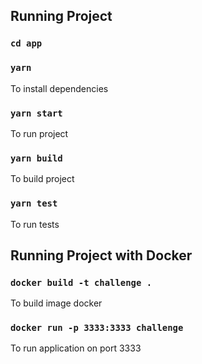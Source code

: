 ## Running Project

### `cd app`

### `yarn`

To install dependencies

### `yarn start`

To run project

### `yarn build`

To build project

### `yarn test`

To run tests

## Running Project with Docker

### `docker build -t challenge .`

To build image docker

### `docker run -p 3333:3333 challenge`

To run application on port 3333